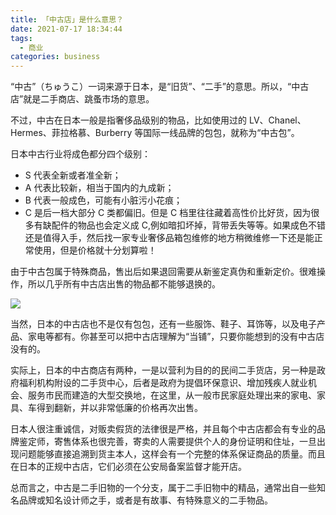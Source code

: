 ```yaml
---
title: 「中古店」是什么意思？
date: 2021-07-17 18:34:44
tags:
  - 商业
categories: business
---
```


“中古”（ちゅうこ）一词来源于日本，是“旧货”、“二手”的意思。所以，“中古店”就是二手商店、跳蚤市场的意思。

不过，中古在日本一般是指奢侈品级别的物品，比如使用过的 LV、Chanel、Hermes、菲拉格慕、Burberry 等国际一线品牌的包包，就称为“中古包”。

日本中古行业将成色都分四个级别：

- S 代表全新或者准全新；
- A 代表比较新，相当于国内的九成新；
- B 代表一般成色，可能有小脏污小花痕；
- C 是后一档大部分 C 类都偏旧。但是 C 档里往往藏着高性价比好货，因为很多有缺配件的物品也会定义成 C,例如暗扣坏掉，背带丢失等等。如果成色不错还是值得入手，然后找一家专业奢侈品箱包维修的地方稍微维修一下还是能正常使用，但是价格就十分划算啦！

由于中古包属于特殊商品，售出后如果退回需要从新鉴定真伪和重新定价。很难操作，所以几乎所有中古店出售的物品都不能够退换的。

![](/images/business/中古店.jpeg)


当然，日本的中古店也不是仅有包包，还有一些服饰、鞋子、耳饰等，以及电子产品、家电等都有。你甚至可以把中古店理解为“当铺”，只要你能想到的没有中古店没有的。

实际上，日本的中古商店有两种，一是以营利为目的的民间二手货店，另一种是政府福利机构附设的二手货中心，后者是政府为提倡环保意识、增加残疾人就业机会、服务市民而建造的大型交换地，在这里，从一般市民家庭处理出来的家电、家具、车得到翻新，并以非常低廉的价格再次出售。

日本人很注重诚信，对贩卖假货的法律很是严格，并且每个中古店都会有专业的品牌鉴定师，寄售体系也很完善，寄卖的人需要提供个人的身份证明和住址，一旦出现问题能够直接追溯到货主本人，这样会有一个完整的体系保证商品的质量。而且在日本的正规中古店，它们必须在公安局备案监督才能开店。

总而言之，中古是二手旧物的一个分支，属于二手旧物中的精品，通常出自一些知名品牌或知名设计师之手，或者是有故事、有特殊意义的二手物品。